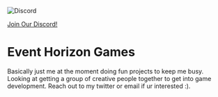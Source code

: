 ![Discord](https://img.shields.io/discord/443469615780200460?color=purple&label=Event%20Horizon%20Discord&logo=discord)

[Join Our Discord!](https://discord.com/invite/FMp2zhT)
# Event Horizon Games
Basically just me at the moment doing fun projects to keep me busy. Looking at getting a group of creative people together to get into game development. Reach out to my twitter or email if ur interested :).
